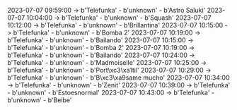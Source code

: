 2023-07-07 09:59:00 -> b'Telefunka' - b'unknown' - b'Astro Saluki'
2023-07-07 10:04:00 -> b'Telefunka' - b'unknown' - b'Squash'
2023-07-07 10:12:00 -> b'Telefunka' - b'unknown' - b'Brillantina'
2023-07-07 10:15:00 -> b'Telefunka' - b'unknown' - b'Bomba 2'
2023-07-07 10:19:00 -> b'Telefunka' - b'unknown' - b'Bailando'
2023-07-07 10:15:00 -> b'Telefunka' - b'unknown' - b'Bomba 2'
2023-07-07 10:19:00 -> b'Telefunka' - b'unknown' - b'Bailando'
2023-07-07 10:24:00 -> b'Telefunka' - b'unknown' - b'Madmoiselle'
2023-07-07 10:25:00 -> b'Telefunka' - b'unknown' - b'Port\xc3\xa1til'
2023-07-07 10:29:00 -> b'Telefunka' - b'unknown' - b'B\xc3\xa9same mucho'
2023-07-07 10:34:00 -> b'Telefunka' - b'unknown' - b'Zenit'
2023-07-07 10:39:00 -> b'Telefunka' - b'unknown' - b'Estoesnormal'
2023-07-07 10:43:00 -> b'Telefunka' - b'unknown' - b'Beibe'
